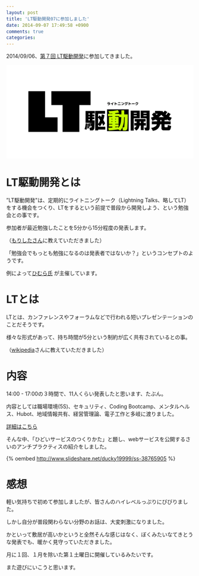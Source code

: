 ```yaml
---
layout: post
title: 'LT駆動開発07に参加しました'
date: 2014-09-07 17:49:58 +0900
comments: true
categories: 
---
```


2014/09/06、[第７回 LT駆動開発](http://ltdd.doorkeeper.jp/events/13948)に参加してきました。

![ltdd_logo](https://raw.githubusercontent.com/LTDD/Logo/master/logo_lt2.png)

<!-- more -->

# LT駆動開発とは

”LT駆動開発"は、定期的にライトニングトーク（Lightning Talks、略してLT）をする機会をつくり、LTをするという前提で普段から開発しよう、という勉強会との事です。

参加者が最近勉強したことを5分から15分程度の発表します。

（[もりしたさん](https://github.com/moriC)に教えていただきました）

「勉強会でもっとも勉強になるのは発表者ではないか？」というコンセプトのようです。

例によって[ひむら氏](https://twitter.com/eielh) が主催しています。

# LTとは

LTとは、カンファレンスやフォーラムなどで行われる短いプレゼンテーションのことだそうです。

様々な形式があって、持ち時間が5分という制約が広く共有されているとの事。

（[wikipedia](http://ja.wikipedia.org/wiki/%E3%83%A9%E3%82%A4%E3%83%88%E3%83%8B%E3%83%B3%E3%82%B0%E3%83%88%E3%83%BC%E3%82%AF)さんに教えていただきました）

# 内容

14:00 - 17:00の３時間で、11人くらい発表したと思います、たぶん。

内容としては職場環境(5S)、セキュリティ、Coding Bootcamp、メンタルヘルス、Hubot、地域情報共有、経営管理論、電子工作と多岐に渡りました。

[詳細はこちら](https://github.com/LTDD/Sessions/wiki/LT%E9%A7%86%E5%8B%95%E9%96%8B%E7%99%BA07)

そんな中、「ひどいサービスのつくりかた」と題し、webサービスを公開するさいのアンチプラクティスの紹介をしました。

{% oembed http://www.slideshare.net/ducky19999/ss-38765905 %}

# 感想

軽い気持ちで初めて参加しましたが、皆さんのハイレベルっぷりにびびりました。

しかし自分が普段関わらない分野のお話は、大変刺激になりました。

かといって敷居が高いかというと全然そんな感じはなく、ぼくみたいなてきとうな発表でも、暖かく見守っていただきました。

月に１回、１月を除いた第１土曜日に開催しているみたいです。

また遊びにいこうと思います。
